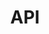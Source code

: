 ---
layout: home
title: API
excerpt: Automatically generated API pages
tagline: |
  The WoTLK Modding Framework
heading: TSWoW Wiki
icon:
  type: fa
  name: fa-cubes
color: green
navigation:
  - /api/livescripts/index
---